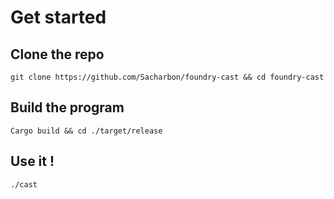 # Get started
## Clone the repo
```git clone https://github.com/Sacharbon/foundry-cast && cd foundry-cast```
## Build the program
```Cargo build && cd ./target/release```
## Use it !
```./cast```
